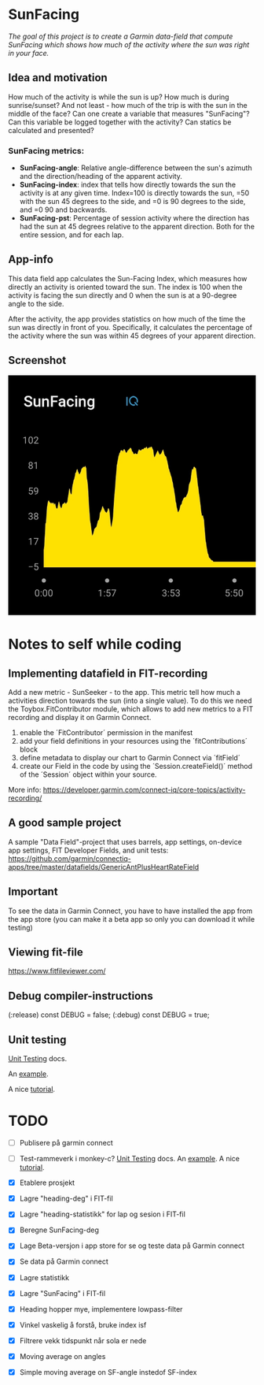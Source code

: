 # SunFacing
_The goal of this project is to create a Garmin data-field that compute SunFacing which shows how much of the activity where the sun was right in your face._

## Idea and motivation
How much of the activity is while the sun is up? 
How much is during sunrise/sunset? 
And not least - how much of the trip is with the sun in the middle of the face?
Can one create a variable that measures "SunFacing"? 
Can this variable be logged together with the activity? 
Can statics be calculated and presented?

### SunFacing metrics:
- **SunFacing-angle**: Relative angle-difference between the sun's azimuth and the direction/heading of the apparent activity.
- **SunFacing-index**: index that tells how directly towards the sun the activity is at any given time. Index=100 is directly towards the sun, =50 with the sun 45 degrees to the side, and =0 is 90 degrees to the side, and =0 90 and backwards. 
- **SunFacing-pst**: Percentage of session activity where the direction has had the sun at 45 degrees relative to the apparent direction. Both for the entire session, and for each lap.

## App-info
This data field app calculates the Sun-Facing Index, which measures how directly an activity is oriented toward the sun. The index is 100 when the activity is facing the sun directly and 0 when the sun is at a 90-degree angle to the side.

After the activity, the app provides statistics on how much of the time the sun was directly in front of you. Specifically, it calculates the percentage of the activity where the sun was within 45 degrees of your apparent direction.

## Screenshot
![screehot](https://github.com/SverreWisloff/SunFacing/blob/main/screenshot/gc-sunfacing-index.jpg?raw=true)


# Notes to self while coding

## Implementing datafield in FIT-recording

Add a new metric - SunSeeker - to the app. This metric tell how much a activities direction towards the sun (into a single value). To do this we need the Toybox.FitContributor module, which allows to add new metrics to a FIT recording and display it on Garmin Connect.
1)  enable the ´FitContributor´ permission in the manifest
2)  add your field definitions in your resources using the ´fitContributions´ block
3)  define metadata to display our chart to Garmin Connect via ´fitField´
4)  create our Field in the code by using the ´Session.createField()´ method of the ´Session´ object within your source.

More info: https://developer.garmin.com/connect-iq/core-topics/activity-recording/

## A good sample project

A sample "Data Field"-project that uses barrels, app settings, on-device app settings, FIT Developer Fields, and unit tests: https://github.com/garmin/connectiq-apps/tree/master/datafields/GenericAntPlusHeartRateField

## Important

To see the data in Garmin Connect, you have to have installed the app from the app store (you can make it a beta app so only you can download it while testing)

## Viewing fit-file

https://www.fitfileviewer.com/

## Debug compiler-instructions
(:release)
const DEBUG = false;
(:debug)
const DEBUG = true;

## Unit testing
[Unit Testing](https://developer.garmin.com/connect-iq/core-topics/unit-testing/) docs.

An [example](https://github.com/ferranpujolcamins/GarminApps/tree/main/BarrelTests/tests/Shared_IQ_1_4_0). 

A nice [tutorial](https://starttorun.info/tutorial-create-connect-iq-unit-tests/).

# TODO
- [ ] Publisere på garmin connect
- [ ] Test-rammeverk i monkey-c? 
[Unit Testing](https://developer.garmin.com/connect-iq/core-topics/unit-testing/) docs. 
An [example](https://github.com/ferranpujolcamins/GarminApps/tree/main/BarrelTests/tests/Shared_IQ_1_4_0). 
A nice [tutorial](https://starttorun.info/tutorial-create-connect-iq-unit-tests/). 
- [x] Etablere prosjekt
- [x] Lagre "heading-deg" i FIT-fil
- [x] Lagre "heading-statistikk" for lap og sesion i FIT-fil
- [x] Beregne SunFacing-deg 
- [x] Lage Beta-versjon i app store for se og teste data på Garmin connect 
- [x] Se data på Garmin connect
- [x] Lagre statistikk    
- [x] Lagre "SunFacing" i FIT-fil
- [x] Heading hopper mye, implementere lowpass-filter
- [x] Vinkel vaskelig å forstå, bruke index isf
- [x] Filtrere vekk tidspunkt når sola er nede
- [x] Moving average on angles
- [x] Simple moving average on SF-angle instedof SF-index

